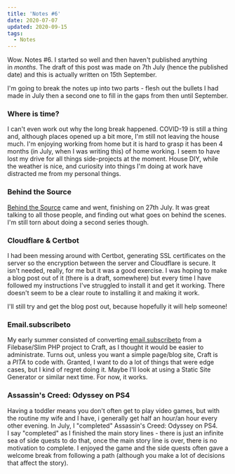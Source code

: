 ```yaml
---
title: 'Notes #6'
date: 2020-07-07
updated: 2020-09-15
tags:
  - Notes
---
```


<p>Wow. Notes #6. I started so well and then haven't published anything in <em>months</em>. The draft of this post was made on 7th July (hence the published date) and this is actually written on 15th September.</p>
<p>I'm going to break the notes up into two parts - flesh out the bullets I had made in July then a second one to fill in the gaps from then until September.</p>
<h3>Where is time?</h3><p>I can't even work out why the long break happened. COVID-19 is still a thing and, although places opened up a bit more, I'm still not leaving the house much. I'm enjoying working from home but it is hard to grasp it has been 4 months (in July, when I was writing this) of home working. I seem to have lost my drive for all things side-projects at the moment. House DIY, while the weather is nice, and curiosity into things I'm doing at work have distracted me from my personal things.</p><h3>Behind the Source</h3>
<p><a href="https://www.behindthesource.co.uk/">Behind the Source</a> came and went, finishing on 27th July. It was great talking to all those people, and finding out what goes on behind the scenes. I'm still torn about doing a second series though.</p><h3>Cloudflare & Certbot</h3><p>I had been messing around with Certbot, generating SSL certificates on the server so the encryption between the server and Cloudflare is secure. It isn't needed, really, for me but it was a good exercise. I was hoping to make a blog post out of it (there is a draft, somewhere) but every time I have followed my instructions I've struggled to install it and get it working. There doesn't seem to be a clear route to installing it and making it work.</p><p>I'll still try and get the blog post out, because hopefully it will help someone!</p>
<h3>Email.subscribeto</h3><p>My early summer consisted of converting <a href="https://email.subscribeto.at/">email.subscribeto</a> from a Filebase/Slim PHP project to Craft, as I thought it would be easier to administrate. Turns out, unless you want a simple page/blog site, Craft is a <em>PITA</em> to code with. Granted, I want to do a lot of things that were edge cases, but I kind of regret doing it. Maybe I'll look at using a Static Site Generator or similar next time. For now, it works.</p><h3>Assassin's Creed: Odyssey on PS4</h3><p>Having a toddler means you don't often get to play video games, but with the routine my wife and I have, i generally get half an hour/an hour every other evening. In July, I "completed" Assassin's Creed: Odyssey on PS4. I say "completed" as I finished the main story lines - there is just an infinite sea of side quests to do that, once the main story line is over, there is no motivation to complete. I enjoyed the game and the side quests often gave a welcome break from following a path (although you make a lot of decisions that affect the story).</p>
